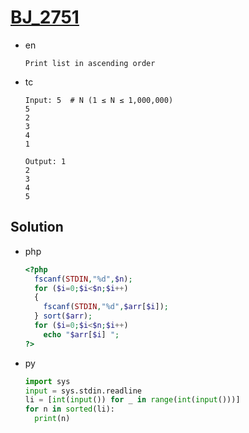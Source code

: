 # [BJ_2751](https://acmicpc.net/problem/2751)

* en

  ```en
  Print list in ascending order
  ```

* tc

  ```tc
  Input: 5  # N (1 ≤ N ≤ 1,000,000)
  5
  2
  3
  4
  1

  Output: 1
  2
  3
  4
  5
  ```

## Solution

* php

  ```php
  <?php
    fscanf(STDIN,"%d",$n);
    for ($i=0;$i<$n;$i++)
    {
      fscanf(STDIN,"%d",$arr[$i]);
    } sort($arr);
    for ($i=0;$i<$n;$i++)
      echo "$arr[$i] ";
  ?>
  ```

* py

  ```py
  import sys
  input = sys.stdin.readline
  li = [int(input()) for _ in range(int(input()))]
  for n in sorted(li):
    print(n)
  ```
